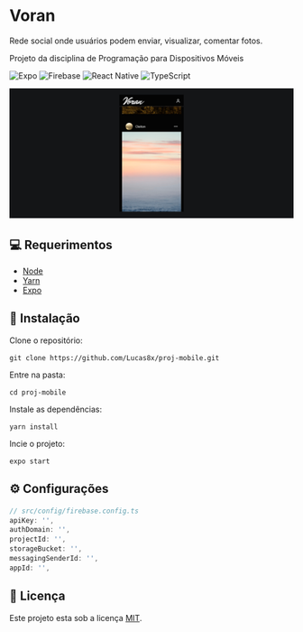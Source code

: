# Voran

Rede social onde usuários podem enviar, visualizar, comentar fotos.

Projeto da disciplina de Programação para Dispositivos Móveis

![Expo](https://img.shields.io/badge/expo-1C1E24?style=for-the-badge&logo=expo&logoColor=#D04A37)
![Firebase](https://img.shields.io/badge/firebase-%23039BE5.svg?style=for-the-badge&logo=firebase)
![React Native](https://img.shields.io/badge/react_native-%2320232a.svg?style=for-the-badge&logo=react&logoColor=%2361DAFB)
![TypeScript](https://img.shields.io/badge/typescript-%23007ACC.svg?style=for-the-badge&logo=typescript&logoColor=white)

![screenshot](.repo/app-screenshot.png)

## 💻 Requerimentos

- [Node](https://nodejs.org/)
- [Yarn](https://yarnpkg.com/)
- [Expo](https://expo.dev/)

## 🚀 Instalação

Clone o repositório:

```Shell
git clone https://github.com/Lucas8x/proj-mobile.git
```

Entre na pasta:

```Shell
cd proj-mobile
```

Instale as dependências:

```Shell
yarn install
```

Incie o projeto:

```Shell
expo start
```

## ⚙️ Configurações

```js
// src/config/firebase.config.ts
apiKey: '',
authDomain: '',
projectId: '',
storageBucket: '',
messagingSenderId: '',
appId: '',
```

## 📝 Licença

Este projeto esta sob a licença [MIT](./LICENSE).
